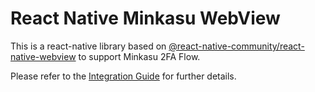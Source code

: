 # React Native Minkasu WebView

This is a react-native library based on [@react-native-community/react-native-webview](https://github.com/react-native-community/react-native-webview) to support Minkasu 2FA Flow.

Please refer to the [Integration Guide](https://github.com/mk-it-admin/Minkasu2FA_SampleApp/tree/ReactNative_v1.0.0/ReactNative/SampleReactApp) for further details.